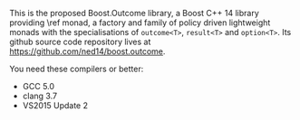 This is the proposed Boost.Outcome library, a Boost C++ 14 library providing
\ref monad, a factory and family of policy driven lightweight monads with
the specialisations of `outcome<T>`, `result<T>` and `option<T>`. Its github
source code repository lives at https://github.com/ned14/boost.outcome.

You need these compilers or better:
- GCC 5.0
- clang 3.7
- VS2015 Update 2
